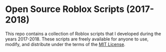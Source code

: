 # Open Source Roblox Scripts (2017-2018)

This repo contains a collection of Roblox scripts that I developed during the years 2017-2018. These scripts are freely available for anyone to use, modify, and distribute under the terms of the [MIT License](LICENSE).
